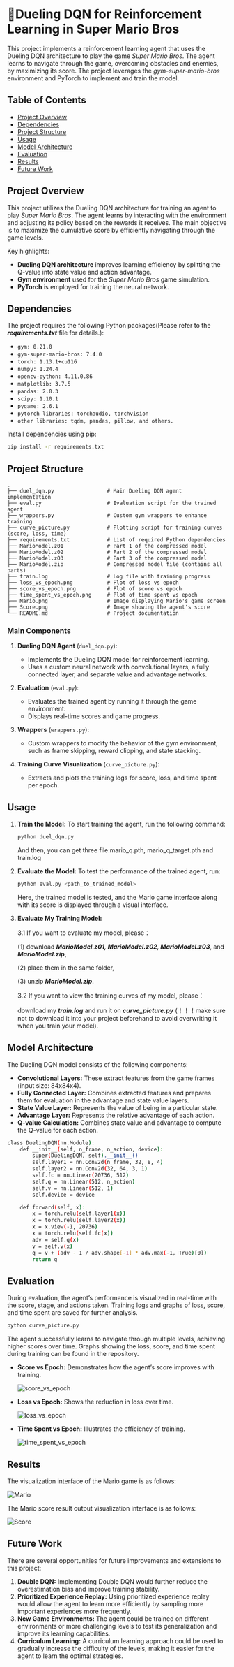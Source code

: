 # 🍄Dueling DQN for Reinforcement Learning in Super Mario Bros

This project implements a reinforcement learning agent that uses the Dueling DQN architecture to play the game *Super Mario Bros*. The agent learns to navigate through the game, overcoming obstacles and enemies, by maximizing its score. The project leverages the *gym-super-mario-bros* environment and PyTorch to implement and train the model.

## Table of Contents

- [Project Overview](#project-overview)
- [Dependencies](#dependencies)
- [Project Structure](#project-structure)
- [Usage](#usage)
- [Model Architecture](#model-architecture)
- [Evaluation](#evaluation)
- [Results](#results)
- [Future Work](#future-work)

## Project Overview

This project utilizes the Dueling DQN architecture for training an agent to play *Super Mario Bros*. The agent learns by interacting with the environment and adjusting its policy based on the rewards it receives. The main objective is to maximize the cumulative score by efficiently navigating through the game levels.

Key highlights:
- **Dueling DQN architecture** improves learning efficiency by splitting the Q-value into state value and action advantage.
- **Gym environment** used for the *Super Mario Bros* game simulation.
- **PyTorch** is employed for training the neural network.

## Dependencies

The project requires the following Python packages(Please refer to the **_requirements.txt_** file for details.):
- `gym: 0.21.0`
- `gym-super-mario-bros: 7.4.0`
- `torch: 1.13.1+cu116`
- `numpy: 1.24.4`
- `opencv-python: 4.11.0.86`
- `matplotlib: 3.7.5`
- `pandas: 2.0.3`
- `scipy: 1.10.1`
- `pygame: 2.6.1`
- `pytorch libraries: torchaudio, torchvision`
- `other libraries: tqdm, pandas, pillow, and others.`

Install dependencies using pip:

```bash
pip install -r requirements.txt
```
## Project Structure
```
.
├── duel_dqn.py                 # Main Dueling DQN agent implementation
├── eval.py                     # Evaluation script for the trained agent
├── wrappers.py                 # Custom gym wrappers to enhance training
├── curve_picture.py            # Plotting script for training curves (score, loss, time)
├── requirements.txt            # List of required Python dependencies
├── MarioModel.z01              # Part 1 of the compressed model
├── MarioModel.z02              # Part 2 of the compressed model
├── MarioModel.z03              # Part 3 of the compressed model
├── MarioModel.zip              # Compressed model file (contains all parts)
├── train.log                   # Log file with training progress
├── loss_vs_epoch.png           # Plot of loss vs epoch
├── score_vs_epoch.png          # Plot of score vs epoch
├── time_spent_vs_epoch.png     # Plot of time spent vs epoch
├── Mario.png                   # Image displaying Mario's game screen
├── Score.png                   # Image showing the agent's score
└── README.md                   # Project documentation
```
### Main Components

1. **Dueling DQN Agent** (`duel_dqn.py`):
   - Implements the Dueling DQN model for reinforcement learning.
   - Uses a custom neural network with convolutional layers, a fully connected layer, and separate value and advantage networks.

2. **Evaluation** (`eval.py`):
   - Evaluates the trained agent by running it through the game environment.
   - Displays real-time scores and game progress.

3. **Wrappers** (`wrappers.py`):
   - Custom wrappers to modify the behavior of the gym environment, such as frame skipping, reward clipping, and state stacking.

4. **Training Curve Visualization** (`curve_picture.py`):
   - Extracts and plots the training logs for score, loss, and time spent per epoch.

## Usage

1. **Train the Model:** To start training the agent, run the following command:
   ```bash
   python duel_dqn.py
   ```
   And then, you can get three file:mario_q.pth, mario_q_target.pth and train.log
2. **Evaluate the Model:** To test the performance of the trained agent, run:
   ```bash
   python eval.py <path_to_trained_model>
   ```
   Here, the trained model is tested, and the Mario game interface along with its score is displayed through a visual interface.   
3. **Evaluate My Training Model:**
   
   3.1 If you want to evaluate my model, please：

      (1) download **_MarioModel.z01, MarioModel.z02, MarioModel.z03_**, and **_MarioModel.zip_**,
   
      (2) place them in the same folder,
   
      (3) unzip **_MarioModel.zip_**.

   3.2 If you want to view the training curves of my model, please：
   
      download my **_train.log_** and run it on **_curve_picture.py_** (！！！make sure not to download it into your project beforehand to avoid overwriting it when you train your model).

## Model Architecture
The Dueling DQN model consists of the following components:

- **Convolutional Layers:** These extract features from the game frames (input size: 84x84x4).
- **Fully Connected Layer:** Combines extracted features and prepares them for evaluation in the advantage and state value layers.
- **State Value Layer:** Represents the value of being in a particular state.
- **Advantage Layer:** Represents the relative advantage of each action.
- **Q-value Calculation:** Combines state value and advantage to compute the Q-value for each action.

```bash
class DuelingDQN(nn.Module):
    def __init__(self, n_frame, n_action, device):
        super(DuelingDQN, self).__init__()
        self.layer1 = nn.Conv2d(n_frame, 32, 8, 4)
        self.layer2 = nn.Conv2d(32, 64, 3, 1)
        self.fc = nn.Linear(20736, 512)
        self.q = nn.Linear(512, n_action)
        self.v = nn.Linear(512, 1)
        self.device = device

    def forward(self, x):
        x = torch.relu(self.layer1(x))
        x = torch.relu(self.layer2(x))
        x = x.view(-1, 20736)
        x = torch.relu(self.fc(x))
        adv = self.q(x)
        v = self.v(x)
        q = v + (adv - 1 / adv.shape[-1] * adv.max(-1, True)[0])
        return q
```

## Evaluation
During evaluation, the agent’s performance is visualized in real-time with the score, stage, and actions taken. Training logs and graphs of loss, score, and time spent are saved for further analysis.
   ```bash
   python curve_picture.py 
   ```
The agent successfully learns to navigate through multiple levels, achieving higher scores over time. Graphs showing the loss, score, and time spent during training can be found in the repository.
- **Score vs Epoch:** Demonstrates how the agent’s score improves with training.
 
  ![score_vs_epoch](https://github.com/user-attachments/assets/011bba92-3220-43fb-8769-9bab3b592235)



- **Loss vs Epoch:** Shows the reduction in loss over time.
 
  ![loss_vs_epoch](https://github.com/user-attachments/assets/08d0f8ff-539c-4d6f-bef2-5593cf2b6442)



- **Time Spent vs Epoch:** Illustrates the efficiency of training.
 
  ![time_spent_vs_epoch](https://github.com/user-attachments/assets/e00ac0c8-c84e-488b-9ecb-ee78719916f9)

## Results
The visualization interface of the Mario game is as follows:

![Mario](https://github.com/user-attachments/assets/11217000-b7d4-4e98-af30-c1afcf61d3b9)

The Mario score result output visualization interface is as follows:

![Score](https://github.com/user-attachments/assets/3a33ad60-3ae4-4559-b140-31c4eb0b36e0)


## Future Work
There are several opportunities for future improvements and extensions to this project:

1. **Double DQN:**
   Implementing Double DQN would further reduce the overestimation bias and improve training stability.
2. **Prioritized Experience Replay:**
   Using prioritized experience replay would allow the agent to learn more efficiently by sampling more important experiences more frequently.
3. **New Game Environments:**
   The agent could be trained on different environments or more challenging levels to test its generalization and improve its learning capabilities.
4. **Curriculum Learning:**
   A curriculum learning approach could be used to gradually increase the difficulty of the levels, making it easier for the agent to learn the optimal strategies.

